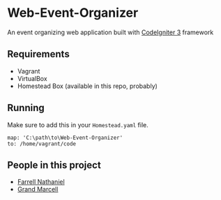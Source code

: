 # Web-Event-Organizer
An event organizing web application built with [CodeIgniter 3](https://codeigniter.com/) framework

## Requirements
- Vagrant
- VirtualBox
- Homestead Box (available in this repo, probably)

## Running
Make sure to add this in your `Homestead.yaml` file.

```
map: 'C:\path\to\Web-Event-Organizer'    
to: /home/vagrant/code  
```


## People in this project
- [Farrell Nathaniel](https://github.com/FrostHard)
- [Grand Marcell](https://github.com/GMarcell)
